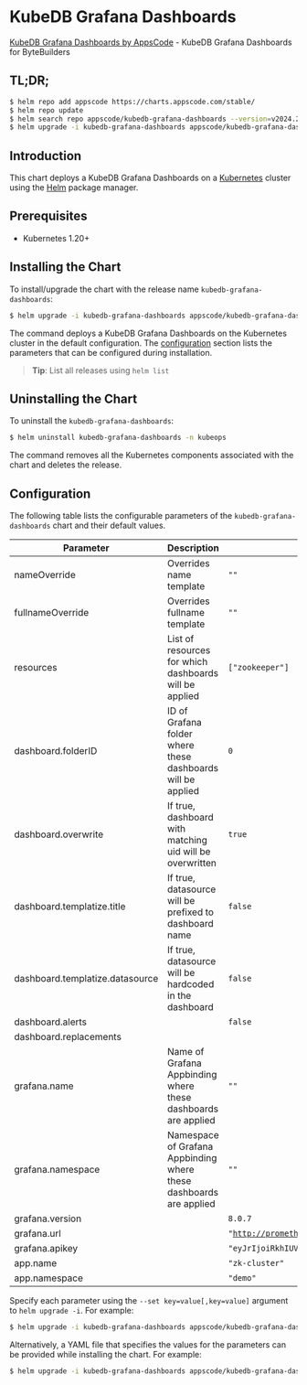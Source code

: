 # KubeDB Grafana Dashboards

[KubeDB Grafana Dashboards by AppsCode](https://github.com/kubedb/installer) - KubeDB Grafana Dashboards for ByteBuilders

## TL;DR;

```bash
$ helm repo add appscode https://charts.appscode.com/stable/
$ helm repo update
$ helm search repo appscode/kubedb-grafana-dashboards --version=v2024.2.14
$ helm upgrade -i kubedb-grafana-dashboards appscode/kubedb-grafana-dashboards -n kubeops --create-namespace --version=v2024.2.14
```

## Introduction

This chart deploys a KubeDB Grafana Dashboards on a [Kubernetes](http://kubernetes.io) cluster using the [Helm](https://helm.sh) package manager.

## Prerequisites

- Kubernetes 1.20+

## Installing the Chart

To install/upgrade the chart with the release name `kubedb-grafana-dashboards`:

```bash
$ helm upgrade -i kubedb-grafana-dashboards appscode/kubedb-grafana-dashboards -n kubeops --create-namespace --version=v2024.2.14
```

The command deploys a KubeDB Grafana Dashboards on the Kubernetes cluster in the default configuration. The [configuration](#configuration) section lists the parameters that can be configured during installation.

> **Tip**: List all releases using `helm list`

## Uninstalling the Chart

To uninstall the `kubedb-grafana-dashboards`:

```bash
$ helm uninstall kubedb-grafana-dashboards -n kubeops
```

The command removes all the Kubernetes components associated with the chart and deletes the release.

## Configuration

The following table lists the configurable parameters of the `kubedb-grafana-dashboards` chart and their default values.

|            Parameter            |                            Description                             |                                                Default                                                |
|---------------------------------|--------------------------------------------------------------------|-------------------------------------------------------------------------------------------------------|
| nameOverride                    | Overrides name template                                            | <code>""</code>                                                                                       |
| fullnameOverride                | Overrides fullname template                                        | <code>""</code>                                                                                       |
| resources                       | List of resources for which dashboards will be applied             | <code>["zookeeper"]</code>                                                                            |
| dashboard.folderID              | ID of Grafana folder where these dashboards will be applied        | <code>0</code>                                                                                        |
| dashboard.overwrite             | If true, dashboard with matching uid will be overwritten           | <code>true</code>                                                                                     |
| dashboard.templatize.title      | If true, datasource will be prefixed to dashboard name             | <code>false</code>                                                                                    |
| dashboard.templatize.datasource | If true, datasource will be hardcoded in the dashboard             | <code>false</code>                                                                                    |
| dashboard.alerts                |                                                                    | <code>false</code>                                                                                    |
| dashboard.replacements          |                                                                    | <code></code>                                                                                         |
| grafana.name                    | Name of Grafana Appbinding where these dashboards are applied      | <code>""</code>                                                                                       |
| grafana.namespace               | Namespace of Grafana Appbinding where these dashboards are applied | <code>""</code>                                                                                       |
| grafana.version                 |                                                                    | <code>8.0.7</code>                                                                                    |
| grafana.url                     |                                                                    | <code>"http://prometheus-grafana.monitoring.svc:80"</code>                                            |
| grafana.apikey                  |                                                                    | <code>"eyJrIjoiRkhIUVE0bGU3aFpGVmd5a1ZkYkZrUjVMb0ZaTFhmZ3IiLCJuIjoiemstY2x1c3RlciIsImlkIjoxfQ"</code> |
| app.name                        |                                                                    | <code>"zk-cluster"</code>                                                                             |
| app.namespace                   |                                                                    | <code>"demo"</code>                                                                                   |


Specify each parameter using the `--set key=value[,key=value]` argument to `helm upgrade -i`. For example:

```bash
$ helm upgrade -i kubedb-grafana-dashboards appscode/kubedb-grafana-dashboards -n kubeops --create-namespace --version=v2024.2.14 --set resources=["zookeeper"]
```

Alternatively, a YAML file that specifies the values for the parameters can be provided while
installing the chart. For example:

```bash
$ helm upgrade -i kubedb-grafana-dashboards appscode/kubedb-grafana-dashboards -n kubeops --create-namespace --version=v2024.2.14 --values values.yaml
```
